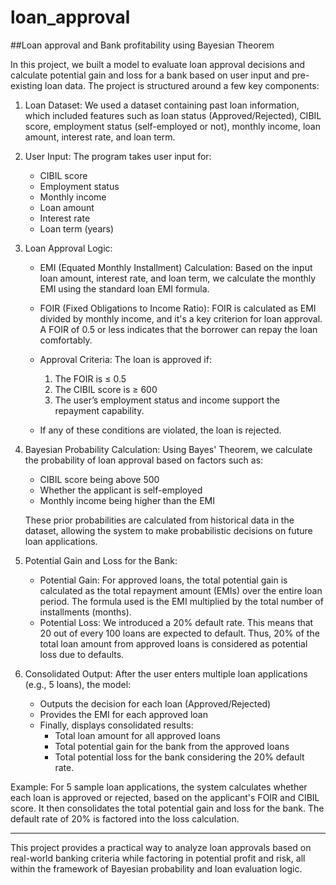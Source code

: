 # loan_approval
##Loan approval and Bank profitability using Bayesian Theorem 

In this project, we built a model to evaluate loan approval decisions and calculate potential gain and loss for a bank based on user input and pre-existing loan data. The project is structured around a few key components:

1. Loan Dataset: We used a dataset containing past loan information, which included features such as loan status (Approved/Rejected), CIBIL score, employment status (self-employed or not), monthly income, loan amount, interest rate, and loan term.

2. User Input: The program takes user input for:
   - CIBIL score
   - Employment status
   - Monthly income
   - Loan amount
   - Interest rate
   - Loan term (years)

3. Loan Approval Logic:
   - EMI (Equated Monthly Installment) Calculation: Based on the input loan amount, interest rate, and loan term, we calculate the monthly EMI using the standard loan EMI formula.
   
   - FOIR (Fixed Obligations to Income Ratio): FOIR is calculated as EMI divided by monthly income, and it's a key criterion for loan approval. A FOIR of 0.5 or less indicates that the borrower can repay the loan comfortably.

   - Approval Criteria: The loan is approved if:
     1. The FOIR is ≤ 0.5
     2. The CIBIL score is ≥ 600
     3. The user’s employment status and income support the repayment capability.

   - If any of these conditions are violated, the loan is rejected.

4. Bayesian Probability Calculation:
   Using Bayes' Theorem, we calculate the probability of loan approval based on factors such as:
   - CIBIL score being above 500
   - Whether the applicant is self-employed
   - Monthly income being higher than the EMI
   
   These prior probabilities are calculated from historical data in the dataset, allowing the system to make probabilistic decisions on future loan applications.

5. Potential Gain and Loss for the Bank:
   - Potential Gain: For approved loans, the total potential gain is calculated as the total repayment amount (EMIs) over the entire loan period. The formula used is the EMI multiplied by the total number of installments (months).
   - Potential Loss: We introduced a 20% default rate. This means that 20 out of every 100 loans are expected to default. Thus, 20% of the total loan amount from approved loans is considered as potential loss due to defaults.

6. Consolidated Output:
   After the user enters multiple loan applications (e.g., 5 loans), the model:
   - Outputs the decision for each loan (Approved/Rejected)
   - Provides the EMI for each approved loan
   - Finally, displays consolidated results:
     - Total loan amount for all approved loans
     - Total potential gain for the bank from the approved loans
     - Total potential loss for the bank considering the 20% default rate.

 Example:
For 5 sample loan applications, the system calculates whether each loan is approved or rejected, based on the applicant's FOIR and CIBIL score. It then consolidates the total potential gain and loss for the bank. The default rate of 20% is factored into the loss calculation.

---

This project provides a practical way to analyze loan approvals based on real-world banking criteria while factoring in potential profit and risk, all within the framework of Bayesian probability and loan evaluation logic.

